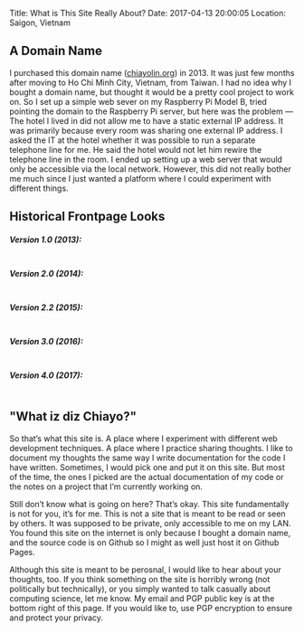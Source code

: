 Title: What is This Site Really About?
Date: 2017-04-13 20:00:05
Location: Saigon, Vietnam

## A Domain Name

I purchased this domain name ([chiayolin.org](http://chiayolin.org)) in 2013. 
It was just few months after moving to Ho Chi Minh City, Vietnam, from Taiwan. 
I had no idea why I bought a domain name, but thought it would be a pretty cool 
project to work on. So I set up a simple web sever on my Raspberry Pi Model B,
tried pointing the domain to the Raspberry Pi server, but here was the problem — 
The hotel I lived in did not allow me to have a static external IP address. It 
was primarily because every room was sharing one external IP address. I asked 
the IT at the hotel whether it was possible to run a separate telephone line for 
me. He said the hotel would not let him rewire the telephone line in the room. 
I ended up setting up a web server that would only be accessible via the local 
network. However, this did not really bother me much since I just wanted a 
platform where I could experiment with different things. 

## Historical Frontpage Looks

##### Version 1.0 (2013):
<a href="http://i.imgur.com/fH7ixrC.png?1" data-fancybox="images-single">
<img src="http://i.imgur.com/fH7ixrC.png?1" 
	 class="img-responsive img-rounded center-block img-border" alt=""/></a>
<br/>

##### Version 2.0 (2014):
<a href="http://i.imgur.com/mrhiV2d.png?1" data-fancybox="images-single">
<img src="http://i.imgur.com/mrhiV2d.png?1"
     class="img-responsive img-rounded center-block img-border" alt=""/></a>
<br/>

##### Version 2.2 (2015):
<a href="http://i.imgur.com/JrU6ztL.png?1" data-fancybox="images-single">
<img src="http://i.imgur.com/JrU6ztL.png?1"
     class="img-responsive img-rounded center-block img-border" alt=""/></a>
<br/>

##### Version 3.0 (2016):
<a href="http://i.imgur.com/1Gwj5Rs.png?1" data-fancybox="images-single">
<img src="http://i.imgur.com/1Gwj5Rs.png?1"
     class="img-responsive img-rounded center-block img-border" alt=""/></a>
<br/>

##### Version 4.0 (2017):
<a href="http://i.imgur.com/OtUozCr.png?1" data-fancybox="images-single">
<img src="http://i.imgur.com/OtUozCr.png?1"
     class="img-responsive img-rounded center-block img-border" alt=""/></a>
<br/>

## "What iz diz Chiayo?"

So that’s what this site is. A place where I experiment with different web 
development techniques. A place where I practice sharing thoughts. I like 
to document my thoughts the same way I write documentation for the code I have 
written. Sometimes, I would pick one and put it on this site. But most of the 
time, the ones I picked are the actual documentation of my code or the notes on
a project that I’m currently working on. 

Still don’t know what is going on here? That’s okay. This site fundamentally is
not for you, it’s for me. This is not a site that is meant to be read or seen 
by others. It was supposed to be private, only accessible to me on my LAN. 
You found this site on the internet is only because I bought a domain name, and
the source code is on Github so I might as well just host it on Github Pages.

Although this site is meant to be perosnal, I would like to hear about your 
thoughts, too. If you think something on the site is horribly wrong (not 
politically but technically), or you simply wanted to talk casually about 
computing science, let me know. My email and PGP public key is at the 
bottom right of this page. If you would like to, use PGP encryption to 
ensure and protect your privacy.

